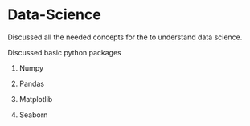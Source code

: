 # Data-Science

Discussed all the needed concepts for the to understand data science.

Discussed basic python packages 

1. Numpy

2. Pandas

3. Matplotlib

4. Seaborn
